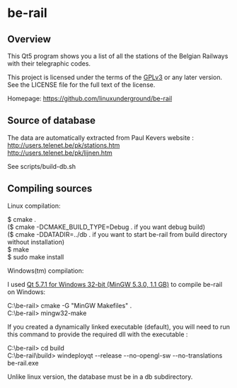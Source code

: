 # be-rail

## Overview

This Qt5 program shows you a list of all the stations of the
Belgian Railways with their telegraphic codes.

This project is licensed under the terms of the [GPLv3](https://www.gnu.org/licenses/gpl-3.0.en.html)
or any later version. See the LICENSE file for the full text of the license.

Homepage: https://github.com/linuxunderground/be-rail


## Source of database

The data are automatically extracted from Paul Kevers website :   
http://users.telenet.be/pk/stations.htm   
http://users.telenet.be/pk/lijnen.htm   
   
See scripts/build-db.sh


## Compiling sources

Linux compilation:   
   
$ cmake .  
($ cmake -DCMAKE_BUILD_TYPE=Debug .  if you want debug build)  
($ cmake -DDATADIR=../db .  if you want to start be-rail from build directory without installation)  
$ make   
$ sudo make install   
   
   
Windows(tm) compilation:
   
I used [Qt 5.7.1 for Windows 32-bit (MinGW 5.3.0, 1.1 GB)](https://www.qt.io/download-open-source/)
to compile be-rail on Windows:   
   
C:\be-rail> cmake -G "MinGW Makefiles" .   
C:\be-rail> mingw32-make  
  
If you created a dynamically linked executable (default), you will need to run
this command to provide the required dll with the executable :  
  
C:\be-rail> cd build  
C:\be-rail\build> windeployqt --release --no-opengl-sw --no-translations be-rail.exe  
  
Unlike linux version, the database must be in a db subdirectory.
